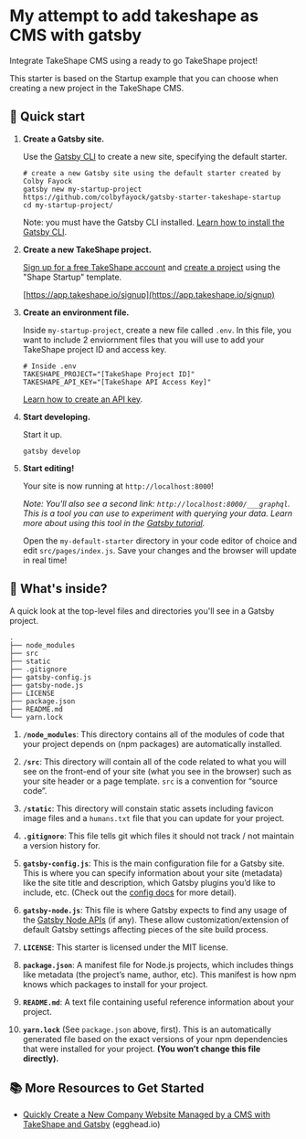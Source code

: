 # My attempt to add takeshape as CMS with gatsby

Integrate TakeShape CMS using a ready to go TakeShape project!

This starter is based on the Startup example that you can choose when creating a new project in the TakeShape CMS.

## 🚀 Quick start

1.  **Create a Gatsby site.**

    Use the [Gatsby CLI](https://www.gatsbyjs.org/docs/gatsby-cli/) to create a new site, specifying the default starter.

    ```shell
    # create a new Gatsby site using the default starter created by Colby Fayock
    gatsby new my-startup-project https://github.com/colbyfayock/gatsby-starter-takeshape-startup
    cd my-startup-project/
    ```

    Note: you must have the Gatsby CLI installed. [Learn how to install the Gatsby CLI](https://www.gatsbyjs.org/docs/gatsby-cli/#how-to-use-gatsby-cli).

1.  **Create a new TakeShape project.**

    [Sign up for a free TakeShape account](https://app.takeshape.io/signup) and [create a project](https://app.takeshape.io/projects) using the "Shape Startup" template.

    [https://app.takeshape.io/signup](https://app.takeshape.io/signup)

1.  **Create an environment file.**

    Inside `my-startup-project`, create a new file called `.env`. In this file, you want to include 2 enviornment files that you will use to add your TakeShape project ID and access key.

    ```shell
    # Inside .env
    TAKESHAPE_PROJECT="[TakeShape Project ID]"
    TAKESHAPE_API_KEY="[TakeShape API Access Key]"
    ```

    [Learn how to create an API key](https://www.takeshape.io/docs/creating-an-api-key/).

1.  **Start developing.**

    Start it up.

    ```shell
    gatsby develop
    ```

1.  **Start editing!**

    Your site is now running at `http://localhost:8000`!

    _Note: You'll also see a second link: _`http://localhost:8000/___graphql`_. This is a tool you can use to experiment with querying your data. Learn more about using this tool in the [Gatsby tutorial](https://www.gatsbyjs.org/tutorial/part-five/#introducing-graphiql)._

    Open the `my-default-starter` directory in your code editor of choice and edit `src/pages/index.js`. Save your changes and the browser will update in real time!

## 🧐 What's inside?

A quick look at the top-level files and directories you'll see in a Gatsby project.

    .
    ├── node_modules
    ├── src
    ├── static
    ├── .gitignore
    ├── gatsby-config.js
    ├── gatsby-node.js
    ├── LICENSE
    ├── package.json
    ├── README.md
    └── yarn.lock

1.  **`/node_modules`**: This directory contains all of the modules of code that your project depends on (npm packages) are automatically installed.

1.  **`/src`**: This directory will contain all of the code related to what you will see on the front-end of your site (what you see in the browser) such as your site header or a page template. `src` is a convention for “source code”.

1.  **`/static`**: This directory will constain static assets including favicon image files and a `humans.txt` file that you can update for your project.

1.  **`.gitignore`**: This file tells git which files it should not track / not maintain a version history for.

1.  **`gatsby-config.js`**: This is the main configuration file for a Gatsby site. This is where you can specify information about your site (metadata) like the site title and description, which Gatsby plugins you’d like to include, etc. (Check out the [config docs](https://www.gatsbyjs.org/docs/gatsby-config/) for more detail).

1.  **`gatsby-node.js`**: This file is where Gatsby expects to find any usage of the [Gatsby Node APIs](https://www.gatsbyjs.org/docs/node-apis/) (if any). These allow customization/extension of default Gatsby settings affecting pieces of the site build process.

1.  **`LICENSE`**: This starter is licensed under the MIT license.

1. **`package.json`**: A manifest file for Node.js projects, which includes things like metadata (the project’s name, author, etc). This manifest is how npm knows which packages to install for your project.

1. **`README.md`**: A text file containing useful reference information about your project.

1. **`yarn.lock`** (See `package.json` above, first). This is an automatically generated file based on the exact versions of your npm dependencies that were installed for your project. **(You won’t change this file directly).**

## 📚 More Resources to Get Started
* [Quickly Create a New Company Website Managed by a CMS with TakeShape and Gatsby](https://egghead.io/playlists/quickly-create-a-new-company-website-managed-by-a-cms-with-takeshape-and-gatsby-4e4d?af=atzgap) (egghead.io)
